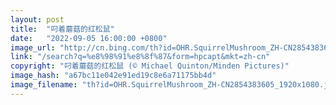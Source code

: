 ```yaml
---
layout: post
title:  "叼着蘑菇的红松鼠"
date:   "2022-09-05 16:00:00 +0800"
image_url: "http://cn.bing.com/th?id=OHR.SquirrelMushroom_ZH-CN2854383605_1920x1080.jpg&rf=LaDigue_1920x1080.jpg&pid=hp"
link: "/search?q=%e8%98%91%e8%8f%87&form=hpcapt&mkt=zh-cn"
copyright: "叼着蘑菇的红松鼠 (© Michael Quinton/Minden Pictures)"
image_hash: "a67bc11e042e91ed19c8e6a71175bb4d"
image_filename: "th?id=OHR.SquirrelMushroom_ZH-CN2854383605_1920x1080.jpg&rf=LaDigue_1920x1080.jpg&pid=hp"
---
```

